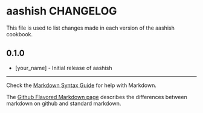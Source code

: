 # aashish CHANGELOG

This file is used to list changes made in each version of the aashish cookbook.

## 0.1.0
- [your_name] - Initial release of aashish

- - -
Check the [Markdown Syntax Guide](http://daringfireball.net/projects/markdown/syntax) for help with Markdown.

The [Github Flavored Markdown page](http://github.github.com/github-flavored-markdown/) describes the differences between markdown on github and standard markdown.
